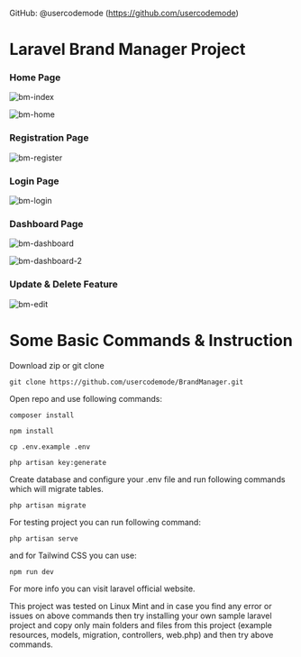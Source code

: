 GitHub: @usercodemode (https://github.com/usercodemode)

<h1>Laravel Brand Manager Project</h1>

<h3>Home Page</h3>

![bm-index](https://github.com/usercodemode/brandManager/assets/147582140/341c13dd-1a87-465e-8d3b-2eb550e43fd8)

![bm-home](https://github.com/usercodemode/brandManager/assets/147582140/fa5dc818-0288-471e-b009-d25df55b5976)

<h3>Registration Page</h3>

![bm-register](https://github.com/usercodemode/brandManager/assets/147582140/9331cf8f-2d78-4e1a-bbad-78b0f54fd3c8)

<h3>Login Page</h3>

![bm-login](https://github.com/usercodemode/brandManager/assets/147582140/fd1eddea-d749-477f-ad90-5c073d81da1d)

<h3>Dashboard Page</h3>

![bm-dashboard](https://github.com/usercodemode/brandManager/assets/147582140/3f46d26b-faa2-44f8-a81a-8caa15598bc6)

![bm-dashboard-2](https://github.com/usercodemode/brandManager/assets/147582140/662861fe-b287-45c8-a5ff-aba31f2b3279)

<h3>Update & Delete Feature</h3>

![bm-edit](https://github.com/usercodemode/brandManager/assets/147582140/aebf17c1-e89d-4a6d-804a-21dcaebc7234)

<h1>Some Basic Commands & Instruction</h1>

Download zip or git clone

```
git clone https://github.com/usercodemode/BrandManager.git
```

Open repo and use following commands:

```
composer install
```

```
npm install
```

```
cp .env.example .env
```

```
php artisan key:generate
```

Create database and configure your .env file and run following commands which will
migrate tables.

```
php artisan migrate
```
For testing project you can run following command:

```
php artisan serve
```

and for Tailwind CSS you can use:

```
npm run dev
```


For more info you can visit laravel official website.

This project was tested on Linux Mint and in case you 
find any error or issues on above commands then try installing your own sample laravel project 
and copy only main folders and files from this project (example resources, models, migration, controllers, web.php)
and then try above commands.
